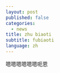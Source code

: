 ```yaml
---
layout: post
published: false
categories:
  - news
title: zhu biaoti
subtitle: fubiaoti
language: zh
---
```

嗯嗯嗯嗯嗯嗯呃恩
